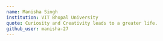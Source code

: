 ```yaml
---
name: Manisha Singh
institution: VIT Bhopal University
quote: Curiosity and Creativity leads to a greater life.
github_user: manisha-27
---
```

